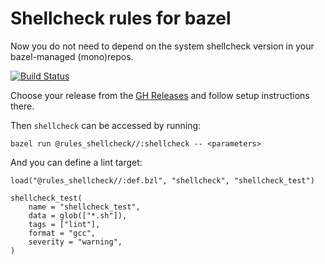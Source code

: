 # Shellcheck rules for bazel

Now you do not need to depend on the system shellcheck version in your bazel-managed (mono)repos.

[![Build Status](https://github.com/aignas/rules_shellcheck/workflows/CI/badge.svg)](https://github.com/aignas/rules_shellcheck/actions)

Choose your release from the [GH Releases](https://github.com/aignas/rules_shellcheck/releases) and follow setup instructions there.

Then `shellcheck` can be accessed by running:

```shell
bazel run @rules_shellcheck//:shellcheck -- <parameters>
```

And you can define a lint target:

```starlark
load("@rules_shellcheck//:def.bzl", "shellcheck", "shellcheck_test")

shellcheck_test(
    name = "shellcheck_test",
    data = glob(["*.sh"]),
    tags = ["lint"],
    format = "gcc",
    severity = "warning",
)
```
